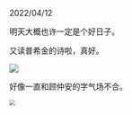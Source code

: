 2022/04/12

明天大概也许一定是个好日子。

又读普希金的诗啦，真好。

![](image/puxijin.jpeg)

好像一直和顾仲安的字气场不合。

<img src="image/chushibiao.jpeg" style="zoom:60%;" />